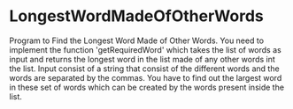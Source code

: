# LongestWordMadeOfOtherWords
Program to Find the Longest Word Made of Other Words.
You need to implement the function 'getRequiredWord' which takes the list of words as input and returns the longest word in the list made of any other words int the list. 
Input consist of a string that consist of the different words and the words are separated by the commas.
You have to find out the largest word in these set of words which can be created by the words present inside the list.
